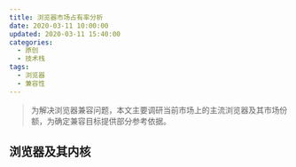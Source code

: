 ```yaml
---
title: 浏览器市场占有率分析
date: 2020-03-11 10:00:00
updated: 2020-03-11 15:40:00
categories:
  - 原创
  - 技术栈
tags:
  - 浏览器
  - 兼容性
---
```


> 为解决浏览器兼容问题，本文主要调研当前市场上的主流浏览器及其市场份额，为确定兼容目标提供部分参考依据。

## 浏览器及其内核
